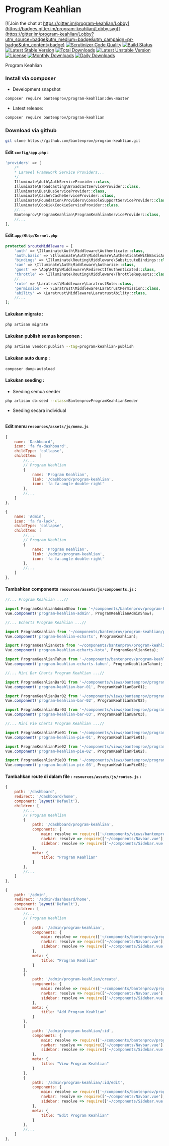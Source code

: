 # Program Keahlian

[![Join the chat at https://gitter.im/program-keahlian/Lobby](https://badges.gitter.im/program-keahlian/Lobby.svg)](https://gitter.im/program-keahlian/Lobby?utm_source=badge&utm_medium=badge&utm_campaign=pr-badge&utm_content=badge)
[![Scrutinizer Code Quality](https://scrutinizer-ci.com/g/bantenprov/program-keahlian/badges/quality-score.png?b=master)](https://scrutinizer-ci.com/g/bantenprov/program-keahlian/?branch=master)
[![Build Status](https://scrutinizer-ci.com/g/bantenprov/program-keahlian/badges/build.png?b=master)](https://scrutinizer-ci.com/g/bantenprov/program-keahlian/build-status/master)
[![Latest Stable Version](https://poser.pugx.org/bantenprov/program-keahlian/v/stable)](https://packagist.org/packages/bantenprov/program-keahlian)
[![Total Downloads](https://poser.pugx.org/bantenprov/program-keahlian/downloads)](https://packagist.org/packages/bantenprov/program-keahlian)
[![Latest Unstable Version](https://poser.pugx.org/bantenprov/program-keahlian/v/unstable)](https://packagist.org/packages/bantenprov/program-keahlian)
[![License](https://poser.pugx.org/bantenprov/program-keahlian/license)](https://packagist.org/packages/bantenprov/program-keahlian)
[![Monthly Downloads](https://poser.pugx.org/bantenprov/program-keahlian/d/monthly)](https://packagist.org/packages/bantenprov/program-keahlian)
[![Daily Downloads](https://poser.pugx.org/bantenprov/program-keahlian/d/daily)](https://packagist.org/packages/bantenprov/program-keahlian)

Program Keahlian

### Install via composer

- Development snapshot

```bash
composer require bantenprov/program-keahlian:dev-master
```

- Latest release:

```bash
composer require bantenprov/program-keahlian
```

### Download via github

```bash
git clone https://github.com/bantenprov/program-keahlian.git

```

#### Edit `config/app.php` :

```php
'providers' => [
    /*
    * Laravel Framework Service Providers...
    */
    Illuminate\Auth\AuthServiceProvider::class,
    Illuminate\Broadcasting\BroadcastServiceProvider::class,
    Illuminate\Bus\BusServiceProvider::class,
    Illuminate\Cache\CacheServiceProvider::class,
    Illuminate\Foundation\Providers\ConsoleSupportServiceProvider::class,
    Illuminate\Cookie\CookieServiceProvider::class,
    //...
    Bantenprov\ProgramKeahlian\ProgramKeahlianServiceProvider::class,
    //...
],
```

#### Edit `app/Http/Kernel.php`

```php
protected $routeMiddleware = [
    'auth' => \Illuminate\Auth\Middleware\Authenticate::class,
    'auth.basic' => \Illuminate\Auth\Middleware\AuthenticateWithBasicAuth::class,
    'bindings' => \Illuminate\Routing\Middleware\SubstituteBindings::class,
    'can' => \Illuminate\Auth\Middleware\Authorize::class,
    'guest' => \App\Http\Middleware\RedirectIfAuthenticated::class,
    'throttle' => \Illuminate\Routing\Middleware\ThrottleRequests::class,
    //...
    'role' => \Laratrust\Middleware\LaratrustRole::class,
    'permission' => \Laratrust\Middleware\LaratrustPermission::class,
    'ability' => \Laratrust\Middleware\LaratrustAbility::class,
    //...
];
```

#### Lakukan migrate :

```bash
php artisan migrate
```

#### Lakukan publish semua komponen :

```bash
php artisan vendor:publish --tag=program-keahlian-publish
```

#### Lakukan auto dump :

```bash
composer dump-autoload
```

#### Lakukan seeding :

- Seeding semua seeder

```bash
php artisan db:seed --class=BantenprovProgramKeahlianSeeder
```

- Seeding secara individual

```bash
```

#### Edit menu `resources/assets/js/menu.js`

```javascript
{
    name: 'Dashboard',
    icon: 'fa fa-dashboard',
    childType: 'collapse',
    childItem: [
        //...
        // Program Keahlian
        {
            name: 'Program Keahlian',
            link: '/dashboard/program-keahlian',
            icon: 'fa fa-angle-double-right'
        },
        //...
    ]
},
```

```javascript
{
    name: 'Admin',
    icon: 'fa fa-lock',
    childType: 'collapse',
    childItem: [
        //...
        // Program Keahlian
        {
            name: 'Program Keahlian',
            link: '/admin/program-keahlian',
            icon: 'fa fa-angle-double-right'
        },
        //...
    ]
},
```

#### Tambahkan components `resources/assets/js/components.js` :

```javascript
//... Program Keahlian ...//

import ProgramKeahlianAdminShow from '~/components/bantenprov/program-keahlian/program-keahlian/ProgramKeahlianAdmin.show.vue';
Vue.component('program-keahlian-admin', ProgramKeahlianAdminShow);

//... Echarts Program Keahlian ...//

import ProgramKeahlian from '~/components/bantenprov/program-keahlian/program-keahlian/ProgramKeahlian.chart.vue';
Vue.component('program-keahlian-echarts', ProgramKeahlian);

import ProgramKeahlianKota from '~/components/bantenprov/program-keahlian/program-keahlian/ProgramKeahlianKota.chart.vue';
Vue.component('program-keahlian-echarts-kota', ProgramKeahlianKota);

import ProgramKeahlianTahun from '~/components/bantenprov/program-keahlian/program-keahlian/ProgramKeahlianTahun.chart.vue';
Vue.component('program-keahlian-echarts-tahun', ProgramKeahlianTahun);

//... Mini Bar Charts Program Keahlian ...//

import ProgramKeahlianBar01 from '~/components/views/bantenprov/program-keahlian/program-keahlian/ProgramKeahlianBar01.vue';
Vue.component('program-keahlian-bar-01', ProgramKeahlianBar01);

import ProgramKeahlianBar02 from '~/components/views/bantenprov/program-keahlian/program-keahlian/ProgramKeahlianBar02.vue';
Vue.component('program-keahlian-bar-02', ProgramKeahlianBar02);

import ProgramKeahlianBar03 from '~/components/views/bantenprov/program-keahlian/program-keahlian/ProgramKeahlianBar03.vue';
Vue.component('program-keahlian-bar-03', ProgramKeahlianBar03);

//... Mini Pie Charts Program Keahlian ...//

import ProgramKeahlianPie01 from '~/components/views/bantenprov/program-keahlian/program-keahlian/ProgramKeahlianPie01.vue';
Vue.component('program-keahlian-pie-01', ProgramKeahlianPie01);

import ProgramKeahlianPie02 from '~/components/views/bantenprov/program-keahlian/program-keahlian/ProgramKeahlianPie02.vue';
Vue.component('program-keahlian-pie-02', ProgramKeahlianPie02);

import ProgramKeahlianPie03 from '~/components/views/bantenprov/program-keahlian/program-keahlian/ProgramKeahlianPie03.vue';
Vue.component('program-keahlian-pie-03', ProgramKeahlianPie03);
```

#### Tambahkan route di dalam file : `resources/assets/js/routes.js` :

```javascript
{
    path: '/dashboard',
    redirect: '/dashboard/home',
    component: layout('Default'),
    children: [
        //...
        // Program Keahlian
        {
            path: '/dashboard/program-keahlian',
            components: {
                main: resolve => require(['~/components/views/bantenprov/program-keahlian/program-keahlian/ProgramKeahlianDashboard.vue'], resolve),
                navbar: resolve => require(['~/components/Navbar.vue'], resolve),
                sidebar: resolve => require(['~/components/Sidebar.vue'], resolve)
            },
            meta: {
                title: "Program Keahlian"
            }
        },
        //...
    ]
},
```

```javascript
{
    path: '/admin',
    redirect: '/admin/dashboard/home',
    component: layout('Default'),
    children: [
        //...
        // Program Keahlian
        {
            path: '/admin/program-keahlian',
            components: {
                main: resolve => require(['~/components/bantenprov/program-keahlian/program-keahlian/ProgramKeahlian.index.vue'], resolve),
                navbar: resolve => require(['~/components/Navbar.vue'], resolve),
                sidebar: resolve => require(['~/components/Sidebar.vue'], resolve)
            },
            meta: {
                title: "Program Keahlian"
            }
        },
        {
            path: '/admin/program-keahlian/create',
            components: {
                main: resolve => require(['~/components/bantenprov/program-keahlian/program-keahlian/ProgramKeahlian.add.vue'], resolve),
                navbar: resolve => require(['~/components/Navbar.vue'], resolve),
                sidebar: resolve => require(['~/components/Sidebar.vue'], resolve)
            },
            meta: {
                title: "Add Program Keahlian"
            }
        },
        {
            path: '/admin/program-keahlian/:id',
            components: {
                main: resolve => require(['~/components/bantenprov/program-keahlian/program-keahlian/ProgramKeahlian.show.vue'], resolve),
                navbar: resolve => require(['~/components/Navbar.vue'], resolve),
                sidebar: resolve => require(['~/components/Sidebar.vue'], resolve)
            },
            meta: {
                title: "View Program Keahlian"
            }
        },
        {
            path: '/admin/program-keahlian/:id/edit',
            components: {
                main: resolve => require(['~/components/bantenprov/program-keahlian/program-keahlian/ProgramKeahlian.edit.vue'], resolve),
                navbar: resolve => require(['~/components/Navbar.vue'], resolve),
                sidebar: resolve => require(['~/components/Sidebar.vue'], resolve)
            },
            meta: {
                title: "Edit Program Keahlian"
            }
        },
        //...
    ]
},
```
